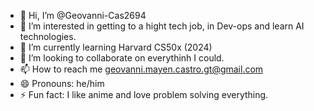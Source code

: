- 👋 Hi, I’m @Geovanni-Cas2694
- 👀 I’m interested in getting to a hight tech job, in Dev-ops and learn AI technologies.
- 🌱 I’m currently learning Harvard CS50x (2024)
- 💞️ I’m looking to collaborate on everythinh I could.
- 📫 How to reach me geovanni.mayen.castro.gt@gmail.com
- 😄 Pronouns: he/him
- ⚡ Fun fact: I like anime and love problem solving everything.

<!---
Geovanni-Cas2694/Geovanni-Cas2694 is a ✨ special ✨ repository because its `README.md` (this file) appears on your GitHub profile.
You can click the Preview link to take a look at your changes.
--->
